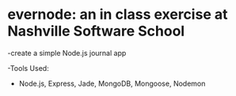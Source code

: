 # evernode:  an in class exercise at Nashville Software School


 -create a simple Node.js journal app

 -Tools Used:

- Node.js, Express, Jade, MongoDB, Mongoose, Nodemon
